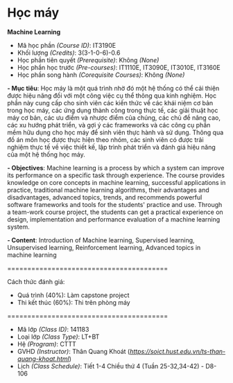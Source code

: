 # Học máy
<b>Machine Learning</b>

- Mã học phần <i>(Course ID)</i>: IT3190E
- Khối lượng <i>(Credits)</i>: 3(3-1-0-6)-0.6
- Học phần tiên quyết <i>(Prerequisite)</i>: Không <i>(None)</i>
- Học phần học trước <i>(Pre-courses)</i>: IT1110E, IT3090E, IT3010E, IT3160E
- Học phần song hành <i>(Corequisite Courses)</i>: Không <i>(None)</i>

<b>
- Mục tiêu</b>: Học máy là một quá trình nhờ đó một hệ thống có thể cải thiện được hiệu năng đối với
một công việc cụ thể thông qua kinh nghiệm. Học phần này cung cấp cho sinh viên các kiến thức
về các khái niệm cơ bản trong học máy, các ứng dụng thành công trong thực tế, các giải thuật học
máy cơ bản, các ưu điểm và nhược điểm của chúng, các chủ đề nâng cao, các xu hướng phát triển,
và gợi ý các frameworks và các công cụ phần mềm hữu dụng cho học máy để sinh viên thực hành
và sử dụng. Thông qua đồ án môn học được thực hiện theo nhóm, các sinh viên có được trải nghiệm
thực tế về việc thiết kế, lập trình phát triển và đánh giá hiệu năng của một hệ thống học máy.

<b><font size=”2”>- Objectives</b>: Machine learning is a process by which a system can improve its performance on a specific task through
experience. The course provides knowledge on core concepts in machine learning, successful applications in practice,
traditional machine learning algorithms, their advantages and disadvantages, advanced topics, trends, and
recommends powerful software frameworks and tools for the students' practice and use. Through a team-work course
project, the students can get a practical experience on design, implementation and performance evaluation of a machine
learning system.</font>
</b>

<b>- Content</b>: Introduction of Machine learning, Supervised learning, Unsupervised learning, Reinforcement
learning, Advanced topics in machine learning

========================================

Cách thức đánh giá:
- Quá trình (40%): Làm capstone project
- Thi kết thúc (60%): Thi trên phòng máy

========================================
- Mã lớp <i>(Class ID)</i>: 141183
- Loại lớp <i>(Class Type)</i></i>: LT+BT
- Hệ <i>(Program)</i></i>: CTTT
- GVHD <i>(Instructor)</i>: Thân Quang Khoát (<i>https://soict.hust.edu.vn/ts-than-quang-khoat.html</i>)
- Lịch <i>(Class Schedule)</i>: Tiết 1-4 Chiều thứ 4 (Tuần 25-32,34-42) - D8-106


